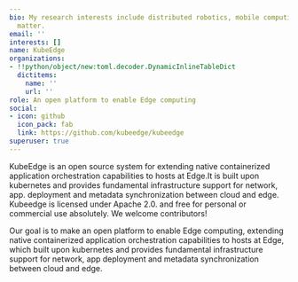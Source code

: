 ```yaml
---
bio: My research interests include distributed robotics, mobile computing and programmable
  matter.
email: ''
interests: []
name: KubeEdge
organizations:
- !!python/object/new:toml.decoder.DynamicInlineTableDict
  dictitems:
    name: ''
    url: ''
role: An open platform to enable Edge computing
social:
- icon: github
  icon_pack: fab
  link: https://github.com/kubeedge/kubeedge
superuser: true
---
```

KubeEdge is an open source system for extending native containerized application orchestration capabilities to hosts at Edge.It is built upon kubernetes and provides fundamental infrastructure support for network, app. deployment and metadata synchronization between cloud and edge.
Kubeedge is licensed under Apache 2.0. and free for personal or commercial use absolutely. We welcome contributors!  

Our goal is to make an open platform to enable Edge computing, extending native containerized application orchestration capabilities to hosts at Edge, which built upon kubernetes and provides fundamental infrastructure support for network, app deployment and metadata synchronization between cloud and edge.
